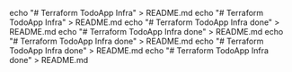 echo "# Terraform TodoApp Infra" > README.md
echo "# Terraform TodoApp Infra" > README.md
echo "# Terraform TodoApp Infra done" > README.md
echo "# Terraform TodoApp Infra done" > README.md
echo "# Terraform TodoApp Infra done" > README.md
echo "# Terraform TodoApp Infra done" > README.md
echo "# Terraform TodoApp Infra done" > README.md


